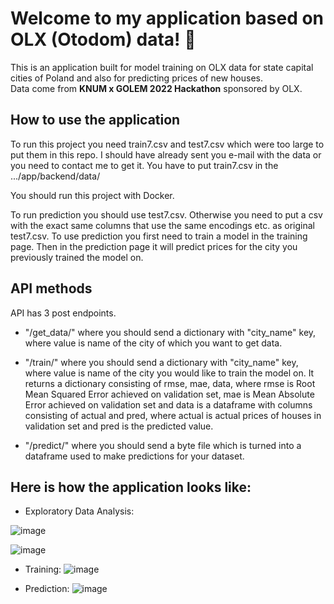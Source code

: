 # Welcome to my application based on OLX (Otodom) data! 👋
This is an application built for model training on OLX data for state capital cities of Poland and also for predicting prices of new houses.   
Data come from **KNUM x GOLEM 2022 Hackathon** sponsored by OLX.   

## How to use the application
To run this project you need train7.csv and test7.csv which were too large to put them in this repo. I should have already sent you e-mail with the data or you need to contact me to get it.
You have to put train7.csv in the .../app/backend/data/

You should run this project with Docker.

To run prediction you should use test7.csv. Otherwise you need to put a csv with the exact same columns that use the same encodings etc. as original test7.csv.
To use prediction you first need to train a model in the training page. Then in the prediction page it will predict prices for the city you previously trained the model on.

## API methods 
API has 3 post endpoints.
- "/get_data/" where you should send a dictionary with "city_name" key, where value is name of the city of which you want to get data.

- "/train/" where you should send a dictionary with "city_name" key, where value is name of the city you would like to train the model on.
It returns a dictionary consisting of rmse, mae, data, where rmse is Root Mean Squared Error achieved on validation set, mae is Mean Absolute Error achieved on validation set and data is a dataframe with columns consisting of
actual and pred, where actual is actual prices of houses in validation set and pred is the predicted value.

- "/predict/" where you should send a byte file which is turned into a dataframe used to make predictions for your dataset.

## Here is how the application looks like:
- Exploratory Data Analysis:

![image](https://github.com/pawelwozniak14/OLX/assets/73362296/90af558f-8387-4b41-a78a-ca06ba1c4b45)

![image](https://github.com/pawelwozniak14/OLX/assets/73362296/94e9511b-6eaf-4297-9684-9465db8d42a6)

- Training:
![image](https://github.com/pawelwozniak14/OLX/assets/73362296/88c17f7b-d115-4745-8b3a-3c29e69b45db)

- Prediction:
![image](https://github.com/pawelwozniak14/OLX/assets/73362296/05f12126-2667-4466-a813-c2186385383c)









